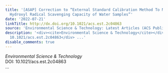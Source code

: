 ```yaml
---
title: '[ASAP] Correction to “External Standard Calibration Method To Measure the
  Hydroxyl Radical Scavenging Capacity of Water Samples”'
date: '2022-07-21'
linkTitle: http://dx.doi.org/10.1021/acs.est.2c04863
source: 'Environmental Science & Technology: Latest Articles (ACS Publications)'
description: '<div><cite>Environmental Science & Technology</cite></div><div>DOI:
  10.1021/acs.est.2c04863</div> ...'
disable_comments: true
---
```

<div><cite>Environmental Science & Technology</cite></div><div>DOI: 10.1021/acs.est.2c04863</div> ...
